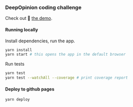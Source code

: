 ### DeepOpinion coding challenge

Check out 👀 [the demo](https://falsefalse.github.io/the-list/).

#### Running locally

Install dependencies, run the app.

```bash
yarn install
yarn start # this opens the app in the default browser
```

Run tests

```bash
yarn test
yarn test --watchAll --coverage # print coverage report
```

#### Deploy to github pages

```bash
yarn deploy
```
